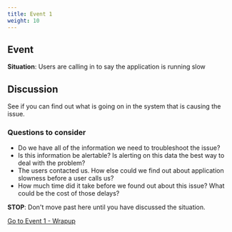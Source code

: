 ```yaml
---
title: Event 1
weight: 10
---
```


## Event
**Situation**: Users are calling in to say the application is running slow

## Discussion
See if you can find out what is going on in the system that is causing the issue.

### Questions to consider
* Do we have all of the information we need to troubleshoot the issue?
* Is this information be alertable? Is alerting on this data the best way to deal with the problem?
* The users contacted us. How else could we find out about application slowness before a user calls us?
* How much time did it take before we found out about this issue? What could be the cost of those delays?

**STOP**: Don't move past here until you have discussed the situation.

[Go to Event 1 - Wrapup](../event1-wrapup)
